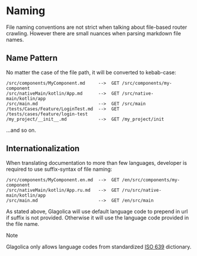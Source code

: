 # Naming

File naming conventions are not strict when talking about file-based router crawling.
However there are small nuances when parsing markdown file names.

## Name Pattern

No matter the case of the file path, it will be converted to kebab-case:

```
/src/components/MyComponent.md     -->  GET /src/components/my-component
/src/nativeMain/kotlin/App.md      -->  GET /src/native-main/kotlin/app
/src/main.md                       -->  GET /src/main
/tests/Cases/Feature/LoginTest.md  -->  GET /tests/cases/feature/login-test
/my_project/__init__.md            -->  GET /my_project/init
```

...and so on.

## Internationalization

When translating documentation to more than few languages, developer is required to use suffix-syntax of file naming:

```
/src/components/MyComponent.en.md  -->  GET /en/src/components/my-component
/src/nativeMain/kotlin/App.ru.md   -->  GET /ru/src/native-main/kotlin/app
/src/main.md                       -->  GET /en/src/main
```

As stated above, Glagolica will use default language code to prepend in url if suffix is not provided.
Otherwise it will use the language code provided in the file name.

> [!NOTE]
> Glagolica only allows language codes from standardized [ISO 639](https://en.wikipedia.org/wiki/List_of_ISO_639_language_codes) dictionary.
